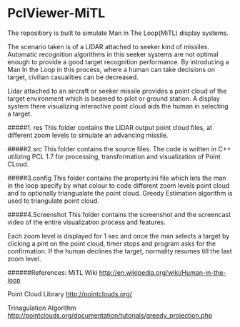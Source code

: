 # PclViewer-MiTL
The repositiory is built to simulate Man in The Loop(MiTL) display systems.

The scenario taken is of a LIDAR attached to seeker kind of missiles. Automatic recognition algorithms in this seeker systems are not optimal enough to provide a good target recognition performance. By introducing a Man In the Loop in this process, where a human can take decisions on target, civilian casualities can be decreased.

Lidar attached to an aircraft or seeker missile provides a point cloud of the target environment which is beamed to pilot or ground station. A display system there visualizing interactive point cloud aids the human in selecting a target.

#####1. res
This folder contains the LIDAR output point cloud files, at different zoom levels to simulate an advancing missile.


#####2.src
This folder contains the source files. The code is written in C++ utilizing PCL 1.7 for processing, transformation and visualization of Point CLoud.


#####3.config
This folder contains the property.ini file which lets the man in the loop specify by what colour to code different zoom levels point cloud and to optionally triangualate the point cloud. Greedy Estimation algorithm is used to triangulate point cloud.


#####4.Screenshot
This folder contains the screenshot and the screencast video of the entire visualization process and features.

Each zoom level is displayed for 1 sec and once the man selects a target by clicking a pint on the point cloud, timer stops and program asks for the confirmation. If the human declines the target, normality resumes till the last zoom level.

######References:
MiTL Wiki http://en.wikipedia.org/wiki/Human-in-the-loop

Point Cloud Library http://pointclouds.org/

Trinagulation Algorithm http://pointclouds.org/documentation/tutorials/greedy_projection.php
